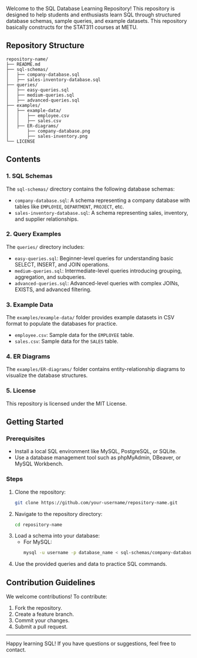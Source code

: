 
Welcome to the SQL Database Learning Repository! This repository is designed to help students and enthusiasts learn SQL through structured database schemas, sample queries, and example datasets.
This repository basically constructs for the STAT311 courses at METU.

## Repository Structure
```
repository-name/
├── README.md
├── sql-schemas/
│   ├── company-database.sql
│   ├── sales-inventory-database.sql
├── queries/
│   ├── easy-queries.sql
│   ├── medium-queries.sql
│   ├── advanced-queries.sql
├── examples/
│   ├── example-data/
│   │   ├── employee.csv
│   │   ├── sales.csv
│   ├── ER-diagrams/
│       ├── company-database.png
│       ├── sales-inventory.png
└── LICENSE
```

## Contents
### 1. SQL Schemas
The `sql-schemas/` directory contains the following database schemas:
- `company-database.sql`: A schema representing a company database with tables like `EMPLOYEE`, `DEPARTMENT`, `PROJECT`, etc.
- `sales-inventory-database.sql`: A schema representing sales, inventory, and supplier relationships.

### 2. Query Examples
The `queries/` directory includes:
- `easy-queries.sql`: Beginner-level queries for understanding basic SELECT, INSERT, and JOIN operations.
- `medium-queries.sql`: Intermediate-level queries introducing grouping, aggregation, and subqueries.
- `advanced-queries.sql`: Advanced-level queries with complex JOINs, EXISTS, and advanced filtering.

### 3. Example Data
The `examples/example-data/` folder provides example datasets in CSV format to populate the databases for practice.
- `employee.csv`: Sample data for the `EMPLOYEE` table.
- `sales.csv`: Sample data for the `SALES` table.

### 4. ER Diagrams
The `examples/ER-diagrams/` folder contains entity-relationship diagrams to visualize the database structures.

### 5. License
This repository is licensed under the MIT License.

## Getting Started
### Prerequisites
- Install a local SQL environment like MySQL, PostgreSQL, or SQLite.
- Use a database management tool such as phpMyAdmin, DBeaver, or MySQL Workbench.

### Steps
1. Clone the repository:
   ```bash
   git clone https://github.com/your-username/repository-name.git
   ```
2. Navigate to the repository directory:
   ```bash
   cd repository-name
   ```
3. Load a schema into your database:
   - For MySQL:
     ```bash
     mysql -u username -p database_name < sql-schemas/company-database.sql
     ```
4. Use the provided queries and data to practice SQL commands.

## Contribution Guidelines
We welcome contributions! To contribute:
1. Fork the repository.
2. Create a feature branch.
3. Commit your changes.
4. Submit a pull request.

---

Happy learning SQL! If you have questions or suggestions, feel free to contact.
